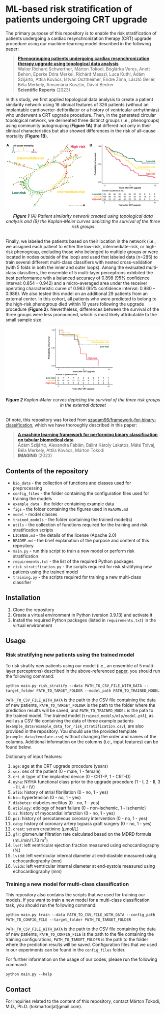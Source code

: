 # ML-based risk stratification of patients undergoing CRT upgrade


The primary purpose of this repository is to enable the risk stratification of patients undergoing a cardiac resynchronization therapy (CRT) upgrade procedure using our machine-learning model described in the following paper:

> [**Phenogrouping patients undergoing cardiac resynchronization therapy upgrade using topological data analysis**](https://doi.org/10.1038/s41598-023-47092-x)<br/>
  Walter Richard Schwertner, Márton Tokodi, Boglárka Veres, Anett Behon, Eperke Dóra Merkel, Richárd Masszi, Luca Kuthi, Ádám Szijártó, Attila Kovács, István Osztheimer, Endre Zima, László Gellér, Béla Merkely, Annamária Kosztin, Dávid Becker<br/>
  <b>Scientific Reports</b> (2023)

In this study, we first applied topological data analysis to create a patient similarity network using 16 clinical features of 326 patients (without an implantable cardioverter-defibrillator or a history of ventricular arrhythmias) who underwent a CRT upgrade procedure. Then, in the generated circular topological network, we delineated three distinct groups (i.e., phenogroups) using community autogrouping (<b>Figure 1A</b>) that differed not only in their clinical characteristics but also showed differences in the risk of all-cause mortality (<b>Figure 1B</b>).

![Topological network and KM curves of the risk groups in the derivation cohort](figs/Fig1-01.png)
<div align="center"><i><b>Figure 1</b> (A) Patient similarity network created using topological data analysis and (B) the Kaplan-Meier curves depicting the survival of the three risk groups</i></div><br/>

Finally, we labeled the patients based on their location in the network (i.e., we assigned each patient to either the low-risk, intermediate-risk, or high-risk phenogroup, excluding those who belonged to multiple groups or were located in nodes outside of the loop) and used that labeled data (n=285) to train several different multi-class classifiers with nested cross-validation (with 5 folds in both the inner and outer loops). Among the evaluated multi-class classifiers, the ensemble of 5 multi-layer perceptrons exhibited the best performance with a balanced accuracy of 0.898 (95% confidence interval: 0.854 – 0.942) and a micro-averaged area under the receiver operating characteristic curve of 0.983 (95% confidence interval: 0.980 – 0.986). We also tested this model on an additional 29 patients from an external center. In this cohort, all patients who were predicted to belong to the high-risk phenogroup died within 10 years following the upgrade procedure (<b>Figure 2</b>). Nevertheless, differences between the survival of the three groups were less pronounced, which is most likely attributable to the small sample size.

![KM curves of risk groups in the external dataset](figs/Fig2-01.png)
<div align="center"><i><b>Figure 2</b> Kaplan-Meier curves depicting the survival of the three risk groups in the external dataset</i></div><br/>

Of note, this repository was forked from [szadam96/framework-for-binary-classification](https://github.com/szadam96/framework-for-binary-classification), which we have thoroughly described in this paper:
> [**A machine learning framework for performing binary classification on tabular biomedical data**](https://doi.org/10.1556/1647.2023.00109)<br/>
  Ádám Szijártó, Alexandra Fábián, Bálint Károly Lakatos, Máté Tolvaj, Béla Merkely, Attila Kovács, Márton Tokodi<br/>
  <b>IMAGING</b> (2023)

## Contents of the repository


  - `bio_data` - the collection of functions and classes used for preprocessing
  - `config_files` - the folder containing the configuration files used for training the models
  - `example_data` - the folder containing example data
  - `figs` - the folder containing the figures used in `README.md`
  - `model` - model classes
  - `trained_models` - the folder containing the trained model(s)
  - `utils` - the collection of functions required for the training and risk stratification scripts
  - `LICENSE.md` - the details of the license (Apache 2.0)
  - `README.md` - the brief explanation of the purpose and content of this repository
  - `main.py` - run this script to train a new model or perform risk stratification
  - `requirements.txt` - the list of the required Python packages
  - `risk_stratification.py` - the scripts required for risk stratifying new patients using the trained model
  - `training.py` - the scripts required for training a new multi-class classifier

## Installation


  1) Clone the repository
  2) Create a virtual environment in Python (version 3.9.13) and activate it
  3) Install the required Python packages (listed in `requirements.txt`) in the virtual environment

## Usage


### Risk stratifying new patients using the trained model

To risk stratify new patients using our model (i.e., an ensemble of 5 multi-layer perceptrons) described in the above-referenced [paper](https://www.nature.com/srep/), you should run the following command:

```
python main.py risk_stratify --data PATH_TO_CSV_FILE_WITH_DATA --target_folder PATH_TO_TARGET_FOLDER --model_path PATH_TO_TRAINED_MODEL
```

```PATH_TO_CSV_FILE_WITH_DATA``` is the path to the CSV file containing the data of new patients, ```PATH_TO_TARGET_FOLDER``` is the path to the folder where the prediction results will be saved, and ```PATH_TO_TRAINED_MODEL``` is the path to the trained model. The trained model (`trained_models/mlp/model.pkl`), as well as a CSV file containing the data of three example patients (`example_data/example_data_for_risk_stratification.csv`), are also provided in the repository. You should use the provided template (`example_data/template.csv`) without changing the order and names of the columns. Additional information on the columns (i.e., input features) can be found below.

Dictionary of input features:
  1) `age`: age at the CRT upgrade procedure (years)
  2) `sex`: sex of the patient (0 - male, 1 - female)
  3) `crt_d`: type of the implanted device (0 - CRT-P, 1 - CRT-D)
  4) `nyha`: NYHA functional class prior to the upgrade procedure (1 - I, 2 - II, 3 - III, 4 - IV)
  5) `afib`: history of atrial fibrillation (0 - no, 1 - yes)
  6) `htn`: hypertension (0 - no, 1 - yes)
  7) `diabetes`: diabetes mellitus (0 - no, 1 - yes)
  8) `etiology`: etiology of heart failure (0 - non-ischemic, 1 - ischemic)
  9) `mi`: history of myocardial infarction (0 - no, 1 - yes)
  10) `pci`: history of percutaneous coronary intervention (0 - no, 1 - yes)
  11) `cabg`: history of coronary artery bypass graft surgery (0 - no, 1 - yes)
  12) `creat`: serum creatinine (µmol/L)
  13) `gfr`: glomerular filtration rate calculated based on the MDRD formula (mL/min/1.73 m<sup>2</sup>)
  14) `lvef`: left ventricular ejection fraction measured using echocardiography (%)
  15) `lvidd`: left ventricular internal diameter at end-diastole measured using echocardiography (mm)
  16) `lvids`: left ventricular internal diameter at end-systole measured using echocardiography (mm)

### Training a new model for multi-class classification

This repository also contains the scripts that we used for training our models. If you want to train a new model for a multi-class classification task, you should run the following command:

```
python main.py train --data PATH_TO_CSV_FILE_WITH_DATA --config_path PATH_TO_CONFIG_FILE --target_folder PATH_TO_TARGET_FOLDER
```

```PATH_TO_CSV_FILE_WITH_DATA``` is the path to the CSV file containing the data of new patients, ```PATH_TO_CONFIG_FILE```
is the path to the file containing the training configurations, ```PATH_TO_TARGET_FOLDER``` is the path to the folder where the prediction results will be saved. Configuration files that we used in our experiments can be found in the `config_files` folder.

For further information on the usage of our codes, please run the following command: <br>
```
python main.py --help
```

## Contact


For inquiries related to the content of this repository, contact Márton Tokodi, M.D., Ph.D. (tok<!--
-->mar<!--
-->ton[at]gmail.co<!--
-->m).
